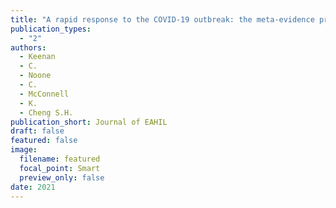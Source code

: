 ```yaml
---
title: "A rapid response to the COVID-19 outbreak: the meta-evidence project. "
publication_types:
  - "2"
authors:
  - Keenan
  - C.
  - Noone
  - C.
  - McConnell
  - K.
  - Cheng S.H.
publication_short: Journal of EAHIL
draft: false
featured: false
image:
  filename: featured
  focal_point: Smart
  preview_only: false
date: 2021
---
```

